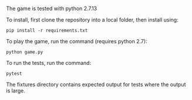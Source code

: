 The game is tested with python 2.7.13

To install, first clone the repository into a local folder, then install using:

```
pip install -r requirements.txt
```

To play the game, run the command (requires python 2.7):

```
python game.py
```

To run the tests, run the command:

```
pytest
```

The fixtures directory contains expected output for tests where the output is large.